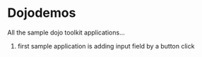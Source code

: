 Dojodemos
=========
All the sample dojo toolkit applications...

1) first sample application is adding input field by a button click